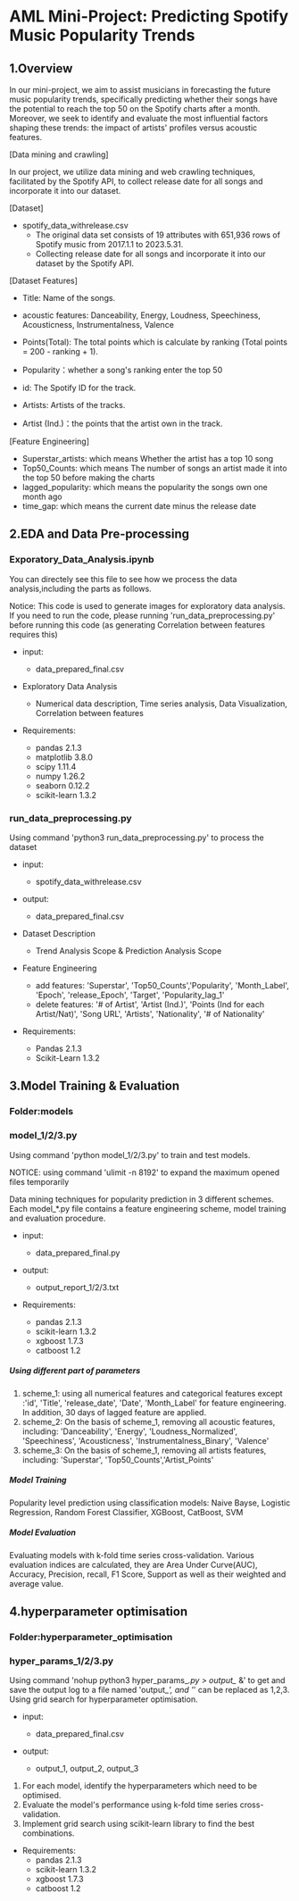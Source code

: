 # AML Mini-Project: Predicting  Spotify Music Popularity Trends

## 1.Overview

In our mini-project, we aim to assist musicians in forecasting the future music popularity trends, specifically predicting whether their songs have the potential to reach the top 50 on the Spotify charts after a month.  Moreover, we seek to identify and evaluate the most influential factors shaping these trends: the impact of artists' profiles versus acoustic features.

[Data mining and crawling]

In our project, we utilize data mining and web crawling techniques, facilitated by the Spotify API, to collect release date for all songs and incorporate it into our dataset.

[Dataset]

- spotify_data_withrelease.csv
  - The original data set consists of 19 attributes with 651,936 rows of Spotify music from 2017.1.1 to 2023.5.31.
  - Collecting release date for all songs and incorporate it into our dataset by the Spotify API.

[Dataset Features]

- Title: Name of the songs.

- acoustic features: Danceability, Energy, Loudness, Speechiness, Acousticness, Instrumentalness, Valence 
- Points(Total): The total points which is calculate by ranking (Total points = 200 - ranking + 1).
- Popularity：whether a song's ranking enter the top 50
- id: The Spotify ID for the track.
- Artists: Artists of the tracks.
- Artist (Ind.)：the points that the artist own in the track.

[Feature Engineering]

- Superstar_artists: which means Whether the artist has a top 10 song
- Top50_Counts: which means The number of songs an artist made it into the top 50 before making the charts
- lagged_popularity: which means the popularity the songs own one month ago
- time_gap: which means the current date minus the release date


## 2.**EDA and Data Pre-processing**

### **Exporatory_Data_Analysis.ipynb**

You can directely  see this file to see how we process the data analysis,including the parts as follows.

Notice: This code is used to generate images for exploratory data analysis. If you need to run the code, please running 'run_data_preprocessing.py' before running this code (as generating Correlation between features requires this)

- input:
  - data_prepared_final.csv
  
- Exploratory Data Analysis
  - Numerical data description, Time series analysis, Data Visualization, Correlation between features

- Requirements: 
  - pandas 2.1.3
  - matplotlib 3.8.0
  - scipy 1.11.4
  - numpy 1.26.2
  - seaborn 0.12.2
  - scikit-learn 1.3.2
  
### **run_data_preprocessing.py**

Using command 'python3 run_data_preprocessing.py' to process the dataset

- input:
  - spotify_data_withrelease.csv
  
- output:
  - data_prepared_final.csv
  
- Dataset Description
  - Trend Analysis Scope & Prediction Analysis Scope

- Feature Engineering 
  - add features: 'Superstar', 'Top50_Counts','Popularity', 'Month_Label', 'Epoch', 'release_Epoch', 'Target', 'Popularity_lag_1'
  - delete features: '# of Artist', 'Artist (Ind.)', 'Points (Ind for each Artist/Nat)', 'Song URL', 'Artists', 'Nationality', '# of Nationality'

- Requirements: 
  - Pandas 2.1.3
  - Scikit-Learn 1.3.2

## 3.Model Training & Evaluation

### Folder:models

### **model_1/2/3.py**

Using command 'python model_1/2/3.py' to train and test models.

NOTICE: using command 'ulimit -n 8192' to expand the maximum opened files temporarily

Data mining techniques for popularity prediction in 3 different schemes. Each model_*.py file contains a feature engineering scheme, model training and evaluation procedure.

- input:
  - data_prepared_final.py

- output:
  - output_report_1/2/3.txt
  
- Requirements: 
  - pandas 2.1.3
  - scikit-learn 1.3.2
  - xgboost 1.7.3
  - catboost 1.2

##### Using different part of parameters

1. scheme_1: using all numerical features and categorical features except :'id', 'Title', 'release_date', 'Date', 'Month_Label' for feature engineering. In addition, 30 days of lagged feature are applied.
2. scheme_2: On the basis of scheme_1, removing all acoustic features, including: 'Danceability', 'Energy', 'Loudness_Normalized', 'Speechiness', 'Acousticness', 'Instrumentalness_Binary', 'Valence'
3. scheme_3: On the basis of scheme_1, removing all artists features, including: 'Superstar', 'Top50_Counts','Artist_Points'

##### Model Training

Popularity level prediction using classification models: Naive Bayse, Logistic Regression, Random Forest Classifier,  XGBoost,  CatBoost, SVM

##### Model Evaluation

Evaluating models with k-fold time series cross-validation. Various evaluation indices are calculated, they are Area Under Curve(AUC), Accuracy, Precision, recall, F1 Score, Support as well as their weighted and average value.

## 4.hyperparameter optimisation

### Folder:hyperparameter_optimisation

### **hyper_params_1/2/3.py**

Using command 'nohup python3 hyper_params_*.py > output_* &' to get and save the output log to a file named 'output_*', and '*' can be replaced as 1,2,3.  
Using grid search for hyperparameter optimisation.

- input:
  - data_prepared_final.csv

- output:
  - output_1, output_2, output_3
  
1. For each model, identify the hyperparameters which need to be optimised.
2. Evaluate the model's performance using k-fold time series cross-validation.
3. Implement grid search using scikit-learn library to find the best combinations.

- Requirements: 
  - pandas 2.1.3
  - scikit-learn 1.3.2
  - xgboost 1.7.3
  - catboost 1.2
